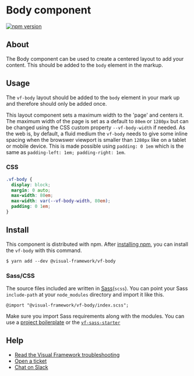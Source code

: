 # Body component

[![npm version](https://badge.fury.io/js/%40visual-framework%2Fvf-body.svg)](https://badge.fury.io/js/%40visual-framework%2Fvf-body)

## About

The Body component can be used to create a centered layout to add your content. This should be added to the `body` element in the markup.

## Usage

The `vf-body` layout should be added to the `body` element in your mark up and therefore should only be added once.

This layout component sets a maximum width to the 'page' and centers it. The maximum width of the page is set as a default to `80em` or `1280px` but can be changed using the CSS custom property `--vf-body-width` if needed. As the web is, by default, a fluid medium the `vf-body` needs to give some inline spacing when the browswer viewport is smaller than `1280px` like on a tablet or mobile device. This is made possible using `padding: 0 1em` which is the same as `padding-left: 1em; padding-right: 1em`.

### CSS

```css
.vf-body {
  display: block;
  margin: 0 auto;
  max-width: 80em;
  max-width: var(--vf-body-width, 80em);
  padding: 0 1em;
}
```

## Install

This component is distributed with npm. After [installing npm](https://www.npmjs.com/get-npm), you can install the `vf-body` with this command.

```
$ yarn add --dev @visual-framework/vf-body
```

### Sass/CSS

The source files included are written in [Sass](http://sass-lang.com)(`scss`). You can point your Sass `include-path` at your `node_modules` directory and import it like this.

```
@import "@visual-framework/vf-body/index.scss";
```

Make sure you import Sass requirements along with the modules. You can use a [project boilerplate](https://stable.visual-framework.dev/building/) or the [`vf-sass-starter`](https://stable.visual-framework.dev/components/vf-sass-starter/)


## Help

- [Read the Visual Framework troubleshooting](https://stable.visual-framework.dev/troubleshooting/)
- [Open a ticket](https://github.com/visual-framework/vf-core/issues)
- [Chat on Slack](https://join.slack.com/t/visual-framework/shared_invite/enQtNDAxNzY0NDg4NTY0LWFhMjEwNGY3ZTk3NWYxNWVjOWQ1ZWE4YjViZmY1YjBkMDQxMTNlNjQ0N2ZiMTQ1ZTZiMGM4NjU5Y2E0MjM3ZGQ)
